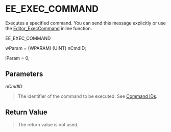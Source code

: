 # EE\_EXEC\_COMMAND

Executes a specified command. You can send this message explicitly or use
the [Editor\_ExecCommand](../macro/editor_execcommand) inline function.

EE\_EXEC\_COMMAND

wParam = (WPARAM) (UINT) nCmdID;

lParam = 0;

## Parameters

_nCmdID_

> The identifier of the command to be executed. See
> [Command IDs](../cmdid/index).

## Return Value

> The return value is not used.